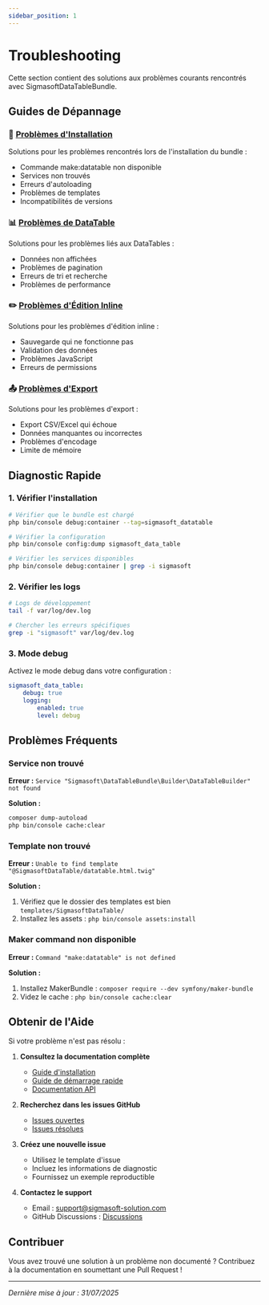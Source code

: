 ```yaml
---
sidebar_position: 1
---
```


# Troubleshooting

Cette section contient des solutions aux problèmes courants rencontrés avec SigmasoftDataTableBundle.

## Guides de Dépannage

### 🔧 [Problèmes d'Installation](./installation-issues)
Solutions pour les problèmes rencontrés lors de l'installation du bundle :
- Commande make:datatable non disponible
- Services non trouvés
- Erreurs d'autoloading
- Problèmes de templates
- Incompatibilités de versions

### 📊 [Problèmes de DataTable](./datatable-issues)
Solutions pour les problèmes liés aux DataTables :
- Données non affichées
- Problèmes de pagination
- Erreurs de tri et recherche
- Problèmes de performance

### ✏️ [Problèmes d'Édition Inline](./inline-edit-issues)
Solutions pour les problèmes d'édition inline :
- Sauvegarde qui ne fonctionne pas
- Validation des données
- Problèmes JavaScript
- Erreurs de permissions

### 📤 [Problèmes d'Export](./export-issues)
Solutions pour les problèmes d'export :
- Export CSV/Excel qui échoue
- Données manquantes ou incorrectes
- Problèmes d'encodage
- Limite de mémoire

## Diagnostic Rapide

### 1. Vérifier l'installation

```bash
# Vérifier que le bundle est chargé
php bin/console debug:container --tag=sigmasoft_datatable

# Vérifier la configuration
php bin/console config:dump sigmasoft_data_table

# Vérifier les services disponibles
php bin/console debug:container | grep -i sigmasoft
```

### 2. Vérifier les logs

```bash
# Logs de développement
tail -f var/log/dev.log

# Chercher les erreurs spécifiques
grep -i "sigmasoft" var/log/dev.log
```

### 3. Mode debug

Activez le mode debug dans votre configuration :

```yaml title="config/packages/dev/sigmasoft_data_table.yaml"
sigmasoft_data_table:
    debug: true
    logging:
        enabled: true
        level: debug
```

## Problèmes Fréquents

### Service non trouvé

**Erreur :** `Service "Sigmasoft\DataTableBundle\Builder\DataTableBuilder" not found`

**Solution :**
```bash
composer dump-autoload
php bin/console cache:clear
```

### Template non trouvé

**Erreur :** `Unable to find template "@SigmasoftDataTable/datatable.html.twig"`

**Solution :**
1. Vérifiez que le dossier des templates est bien `templates/SigmasoftDataTable/`
2. Installez les assets : `php bin/console assets:install`

### Maker command non disponible

**Erreur :** `Command "make:datatable" is not defined`

**Solution :**
1. Installez MakerBundle : `composer require --dev symfony/maker-bundle`
2. Videz le cache : `php bin/console cache:clear`

## Obtenir de l'Aide

Si votre problème n'est pas résolu :

1. **Consultez la documentation complète**
   - [Guide d'installation](../installation)
   - [Guide de démarrage rapide](../quick-start)
   - [Documentation API](../api/overview)

2. **Recherchez dans les issues GitHub**
   - [Issues ouvertes](https://github.com/Chancel18/SigmasoftDataTableBundle/issues)
   - [Issues résolues](https://github.com/Chancel18/SigmasoftDataTableBundle/issues?q=is%3Aissue+is%3Aclosed)

3. **Créez une nouvelle issue**
   - Utilisez le template d'issue
   - Incluez les informations de diagnostic
   - Fournissez un exemple reproductible

4. **Contactez le support**
   - Email : support@sigmasoft-solution.com
   - GitHub Discussions : [Discussions](https://github.com/Chancel18/SigmasoftDataTableBundle/discussions)

## Contribuer

Vous avez trouvé une solution à un problème non documenté ? 
Contribuez à la documentation en soumettant une Pull Request !

---

*Dernière mise à jour : 31/07/2025*